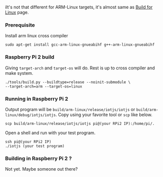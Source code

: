 iIt's not that different for ARM-Linux targets, it's almost same as [Build for Linux](Build-for-Linux.md) page.


### Prerequisite

Install arm linux cross compiler

```
sudo apt-get install gcc-arm-linux-gnueabihf g++-arm-linux-gnueabihf
```


### Raspberry Pi 2 build
Giving `target-arch` and `target-os` will do. Rest is up to cross compiler and make system.

```
./tools/build.py --buildtype=release --noinit-submodule \
--target-arch=arm --target-os=linux
```

### Running in Raspberry Pi 2

Output program will be `build/arm-linux/release/iotjs/iotjs` or `build/arm-linux/debug/iotjs/iotjs`.
Copy using your favorite tool or `scp` like below.

```
scp build/arm-linux/release/iotjs/iotjs pi@(your RPi2 IP):/home/pi/.
```

Open a shell and run with your test program.

```
ssh pi@(your RPi2 IP)
./iotjs (your test program)
```

### Building in Raspberry Pi 2 ?

Not yet. Maybe someone out there?
